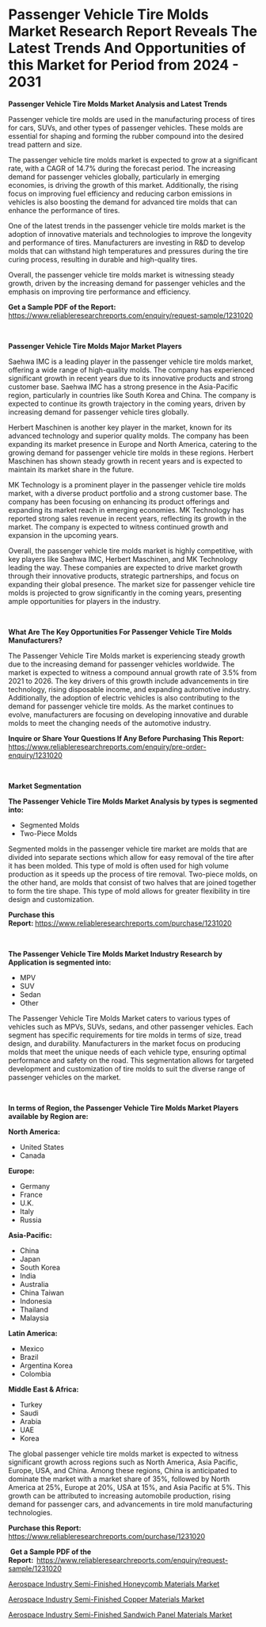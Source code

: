 <p><h1>Passenger Vehicle Tire Molds Market Research Report Reveals The Latest Trends And Opportunities of this Market for Period from 2024 - 2031</h1></p><p><strong>Passenger Vehicle Tire Molds Market Analysis and Latest Trends</strong></p>
<p><p>Passenger vehicle tire molds are used in the manufacturing process of tires for cars, SUVs, and other types of passenger vehicles. These molds are essential for shaping and forming the rubber compound into the desired tread pattern and size.</p><p>The passenger vehicle tire molds market is expected to grow at a significant rate, with a CAGR of 14.7% during the forecast period. The increasing demand for passenger vehicles globally, particularly in emerging economies, is driving the growth of this market. Additionally, the rising focus on improving fuel efficiency and reducing carbon emissions in vehicles is also boosting the demand for advanced tire molds that can enhance the performance of tires.</p><p>One of the latest trends in the passenger vehicle tire molds market is the adoption of innovative materials and technologies to improve the longevity and performance of tires. Manufacturers are investing in R&D to develop molds that can withstand high temperatures and pressures during the tire curing process, resulting in durable and high-quality tires.</p><p>Overall, the passenger vehicle tire molds market is witnessing steady growth, driven by the increasing demand for passenger vehicles and the emphasis on improving tire performance and efficiency.</p></p>
<p><strong>Get a Sample PDF of the Report:&nbsp;</strong> <a href="https://www.reliableresearchreports.com/enquiry/request-sample/1231020">https://www.reliableresearchreports.com/enquiry/request-sample/1231020</a></p>
<p>&nbsp;</p>
<p><strong>Passenger Vehicle Tire Molds Major Market Players</strong></p>
<p><p>Saehwa IMC is a leading player in the passenger vehicle tire molds market, offering a wide range of high-quality molds. The company has experienced significant growth in recent years due to its innovative products and strong customer base. Saehwa IMC has a strong presence in the Asia-Pacific region, particularly in countries like South Korea and China. The company is expected to continue its growth trajectory in the coming years, driven by increasing demand for passenger vehicle tires globally.</p><p>Herbert Maschinen is another key player in the market, known for its advanced technology and superior quality molds. The company has been expanding its market presence in Europe and North America, catering to the growing demand for passenger vehicle tire molds in these regions. Herbert Maschinen has shown steady growth in recent years and is expected to maintain its market share in the future.</p><p>MK Technology is a prominent player in the passenger vehicle tire molds market, with a diverse product portfolio and a strong customer base. The company has been focusing on enhancing its product offerings and expanding its market reach in emerging economies. MK Technology has reported strong sales revenue in recent years, reflecting its growth in the market. The company is expected to witness continued growth and expansion in the upcoming years.</p><p>Overall, the passenger vehicle tire molds market is highly competitive, with key players like Saehwa IMC, Herbert Maschinen, and MK Technology leading the way. These companies are expected to drive market growth through their innovative products, strategic partnerships, and focus on expanding their global presence. The market size for passenger vehicle tire molds is projected to grow significantly in the coming years, presenting ample opportunities for players in the industry.</p></p>
<p>&nbsp;</p>
<p><strong>What Are The Key Opportunities For Passenger Vehicle Tire Molds Manufacturers?</strong></p>
<p><p>The Passenger Vehicle Tire Molds market is experiencing steady growth due to the increasing demand for passenger vehicles worldwide. The market is expected to witness a compound annual growth rate of 3.5% from 2021 to 2026. The key drivers of this growth include advancements in tire technology, rising disposable income, and expanding automotive industry. Additionally, the adoption of electric vehicles is also contributing to the demand for passenger vehicle tire molds. As the market continues to evolve, manufacturers are focusing on developing innovative and durable molds to meet the changing needs of the automotive industry.</p></p>
<p><strong>Inquire or Share Your Questions If Any Before Purchasing This Report:</strong> <a href="https://www.reliableresearchreports.com/enquiry/pre-order-enquiry/1231020">https://www.reliableresearchreports.com/enquiry/pre-order-enquiry/1231020</a></p>
<p>&nbsp;</p>
<p><strong>Market Segmentation</strong></p>
<p><strong>The Passenger Vehicle Tire Molds Market Analysis by types is segmented into:</strong></p>
<p><ul><li>Segmented Molds</li><li>Two-Piece Molds</li></ul></p>
<p><p>Segmented molds in the passenger vehicle tire market are molds that are divided into separate sections which allow for easy removal of the tire after it has been molded. This type of mold is often used for high volume production as it speeds up the process of tire removal. Two-piece molds, on the other hand, are molds that consist of two halves that are joined together to form the tire shape. This type of mold allows for greater flexibility in tire design and customization.</p></p>
<p><strong>Purchase this Report:&nbsp;</strong><a href="https://www.reliableresearchreports.com/purchase/1231020">https://www.reliableresearchreports.com/purchase/1231020</a></p>
<p>&nbsp;</p>
<p><strong>The Passenger Vehicle Tire Molds Market Industry Research by Application is segmented into:</strong></p>
<p><ul><li>MPV</li><li>SUV</li><li>Sedan</li><li>Other</li></ul></p>
<p><p>The Passenger Vehicle Tire Molds Market caters to various types of vehicles such as MPVs, SUVs, sedans, and other passenger vehicles. Each segment has specific requirements for tire molds in terms of size, tread design, and durability. Manufacturers in the market focus on producing molds that meet the unique needs of each vehicle type, ensuring optimal performance and safety on the road. This segmentation allows for targeted development and customization of tire molds to suit the diverse range of passenger vehicles on the market.</p></p>
<p>&nbsp;</p>
<p><strong>In terms of Region, the Passenger Vehicle Tire Molds Market Players available by Region are:</strong></p>
<p>
    <p> <strong> North America: </strong>
        <ul>
            <li>United States</li>
            <li>Canada</li>
        </ul>
        </p> 
    <p> <strong> Europe: </strong>
        <ul>
            <li>Germany</li>
            <li>France</li>
            <li>U.K.</li>
            <li>Italy</li>
            <li>Russia</li>
        </ul>
        </p> 
    <p> <strong> Asia-Pacific: </strong>
        <ul>
            <li>China</li>
            <li>Japan</li>
            <li>South Korea</li>
            <li>India</li>
            <li>Australia</li>
            <li>China Taiwan</li>
            <li>Indonesia</li>
            <li>Thailand</li>
            <li>Malaysia</li>
        </ul>
        </p> 
    <p> <strong> Latin America: </strong>
        <ul>
            <li>Mexico</li>
            <li>Brazil</li>
            <li>Argentina Korea</li>
            <li>Colombia</li>
        </ul>
        </p> 
    <p> <strong> Middle East & Africa: </strong>
        <ul>
            <li>Turkey</li>
            <li>Saudi</li>
            <li>Arabia</li>
            <li>UAE</li>
            <li>Korea</li>
        </ul>
    </p>
    </p>
<p><p>The global passenger vehicle tire molds market is expected to witness significant growth across regions such as North America, Asia Pacific, Europe, USA, and China. Among these regions, China is anticipated to dominate the market with a market share of 35%, followed by North America at 25%, Europe at 20%, USA at 15%, and Asia Pacific at 5%. This growth can be attributed to increasing automobile production, rising demand for passenger cars, and advancements in tire mold manufacturing technologies.</p></p>
<p><strong>Purchase this Report: </strong><a href="https://www.reliableresearchreports.com/purchase/1231020">https://www.reliableresearchreports.com/purchase/1231020</a></p>
<p>&nbsp;<strong>Get a Sample PDF of the Report:&nbsp;&nbsp;</strong><a href="https://www.reliableresearchreports.com/enquiry/request-sample/1231020">https://www.reliableresearchreports.com/enquiry/request-sample/1231020</a></p>
<p><strong></strong></p>
<p><p><a href="https://view.publitas.com/reportprime-1/aerospace-industry-semi-finished-honeycomb-materials-market-growth-market-trends-covid-19-impact-and-forecasts-for-period-from-2023-2030/">Aerospace Industry Semi-Finished Honeycomb Materials Market</a></p><p><a href="https://view.publitas.com/reportprime-1/aerospace-industry-semi-finished-copper-materials-market-growth-market-trends-covid-19-impact-and-forecasts-for-period-from-2023-2030/">Aerospace Industry Semi-Finished Copper Materials Market</a></p><p><a href="https://view.publitas.com/reportprime-1/aerospace-industry-semi-finished-sandwich-panel-materials-market-research-report-the-key-to-successful-business-strategy-forecasted-for-period-from-2023-2030/">Aerospace Industry Semi-Finished Sandwich Panel Materials Market</a></p></p>